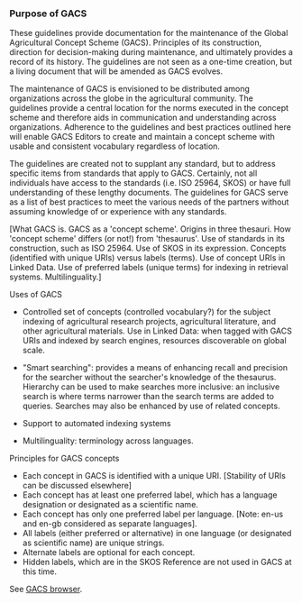 ### Purpose of GACS

These guidelines provide documentation for the maintenance of the Global
Agricultural Concept Scheme (GACS).  Principles of its construction, direction
for decision-making during maintenance, and ultimately provides a record of its
history.  The guidelines are not seen as a one-time creation, but a living
document that will be amended as GACS evolves.  

The maintenance of GACS is envisioned to be distributed among organizations
across the globe in the agricultural community.  The guidelines provide a
central location for the norms executed in the concept scheme and therefore
aids in communication and understanding across organizations.  Adherence to the
guidelines and best practices outlined here will enable GACS Editors to create
and maintain a concept scheme with usable and consistent vocabulary regardless
of location.  

The guidelines are created not to supplant any standard, but to address
specific items from standards that apply to GACS.  Certainly, not all
individuals have access to the standards (i.e. ISO 25964, SKOS) or have full
understanding of these lengthy documents. The guidelines for GACS serve as a
list of best practices to meet the various needs of the partners without
assuming knowledge of or experience with any standards. 

[What GACS is.  GACS as a 'concept scheme'.  Origins in three thesauri. How
'concept scheme' differs (or not!) from 'thesaurus'.  Use of standards in its
construction, such as ISO 25964.  Use of SKOS in its expression.  Concepts
(identified with unique URIs) versus labels (terms).  Use of concept URIs in
Linked Data.  Use of preferred labels (unique terms) for indexing in retrieval
systems.  Multilinguality.]

Uses of GACS

* Controlled set of concepts (controlled vocabulary?) for the subject indexing
  of agricultural research projects, agricultural literature, and other
  agricultural materials.  Use in Linked Data: when tagged with GACS URIs and
  indexed by search engines, resources discoverable on global scale.  

* "Smart searching": provides a means of enhancing recall and precision for the
  searcher without the searcher's knowledge of the thesaurus.  Hierarchy can be
  used to make searches more inclusive: an inclusive search is where terms
  narrower than the search terms are added to queries.  Searches may also be
  enhanced by use of related concepts.  

* Support to automated indexing systems

* Multilinguality: terminology across languages.

Principles for GACS concepts

* Each concept in GACS is identified with a unique URI.  [Stability of URIs can
  be discussed elsewhere] 
* Each concept has at least one preferred label, which has a language
  designation or designated as a scientific name.
* Each concept has only one preferred label per language.  [Note: en-us and
  en-gb considered as separate languages].
* All labels (either preferred or alternative) in one language (or designated
  as scientific name) are unique strings.
* Alternate labels are optional for each concept.
* Hidden labels, which are in the SKOS Reference are not used in GACS at 
  this time.

See [GACS browser](http://browser.agrisemantics.org/gacs/en/).
